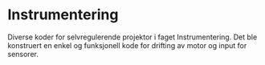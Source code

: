 # Instrumentering
Diverse koder for selvregulerende projektor i faget Instrumentering.
Det ble konstruert en enkel og funksjonell kode for drifting av motor og input for sensorer.

